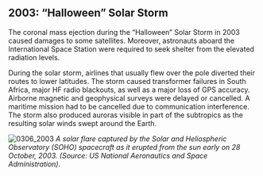 ## 2003: “Halloween” Solar Storm

The coronal mass ejection during the “Halloween” Solar Storm in 2003 caused damages to some satellites.  Moreover, astronauts aboard the International Space Station were required to seek shelter from the elevated radiation levels.

During the solar storm, airlines that usually flew over the pole diverted their routes to lower latitudes.  The storm caused transformer failures in South Africa, major HF radio blackouts, as well as a major loss of GPS accuracy. Airborne magnetic and geophysical surveys were delayed or cancelled.  A maritime mission had to be cancelled due to communication interference.  The storm also produced auroras visible in part of the subtropics as the resulting solar winds swept around the Earth.

![0306_2003](./static/0306_2003.png)
*A solar flare captured by the Solar and Heliospheric Observatory (SOHO) spacecraft as it erupted from the sun early on 28 October, 2003. (Source: US National Aeronautics and Space Administration).*
